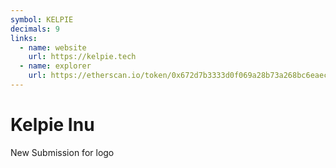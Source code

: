 ```yaml
---
symbol: KELPIE
decimals: 9
links:
  - name: website
    url: https://kelpie.tech
  - name: explorer
    url: https://etherscan.io/token/0x672d7b3333d0f069a28b73a268bc6eaec65f2e1a
---
```


# Kelpie Inu

New Submission for logo

